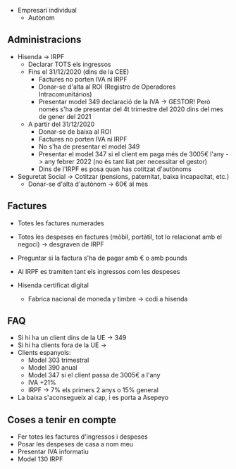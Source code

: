 - Empresari individual
    - Autònom

## Administracions
- Hisenda -> IRPF
  - Declarar TOTS els ingressos
  - Fins el 31/12/2020 (dins de la CEE)
    - Factures no porten IVA ni IRPF
    - Donar-se d'alta al ROI (Registro de Operadores Intracomunitários)
    - Presentar model 349 declaració de la IVA -> GESTOR! Però només s'ha de presentar del 4t trimestre del 2020 dins del mes de gener del 2021
  - A partir del 31/12/2020
    - Donar-se de baixa al ROI
    - Factures no porten IVA ni IRPF
    - No s'ha de presentar el model 349
    - Presentar el model 347 si el client em paga més de 3005€ l'any -> any febrer 2022 (no és tant liat per necessitar el gestor)
    - Dins de l'IRPF es posa quan has cotitzat d'autònoms
- Seguretat Social -> Cotitzar (pensions, paternitat, baixa incapacitat, etc.)
  - Donar-se d'alta d'autònom -> 60€ al mes

## Factures

- Totes les factures numerades
- Totes les despeses en factures (mòbil, portàtil, tot lo relacionat amb el negoci) -> desgraven de IRPF
- Preguntar si la factura s'ha de pagar amb € o amb pounds
- Al IRPF es tramiten tant els ingressos com les despeses 

- Hisenda certificat digital
  - Fabrica nacional de moneda y timbre -> codi a hisenda

## FAQ

- Si hi ha un client dins de la UE -> 349
- Si hi ha clients fora de la UE -> 
- Clients espanyols:
  - Model 303 trimestral
  - Model 390 anual
  - Model 347 si el client passa de 3005€ a l'any
  - IVA +21%
  - IRPF -> 7% els primers 2 anys o 15% general
- La baixa s'aconsegueix al cap, i es porta a Asepeyo


## Coses a tenir en compte 

- Fer totes les factures d'ingressos i despeses
- Posar les despeses de casa a nom meu
- Presentar IVA informatiu 
- Model 130 IRPF